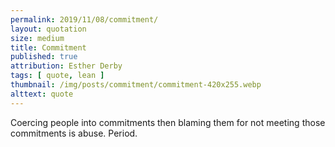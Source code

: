 ```yaml
---
permalink: 2019/11/08/commitment/
layout: quotation
size: medium
title: Commitment
published: true
attribution: Esther Derby
tags: [ quote, lean ]
thumbnail: /img/posts/commitment/commitment-420x255.webp
alttext: quote
---
```


Coercing people into commitments then blaming them for not meeting those 
commitments is abuse. Period.
